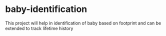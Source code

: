 # baby-identification
This project will help in identification of baby based on footprint and can be extended to track lifetime history
